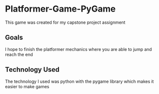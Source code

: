# Platformer-Game-PyGame
This game was created for my capstone project assignment
## Goals
I hope to finish the platformer mechanics where you are able to jump and reach the end
## Technology Used
The technology I used was python with the pygame library which makes it easier to make games
